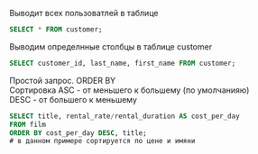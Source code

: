 Выводит всех пользоватлей в таблице  
```sql
SELECT * FROM customer;
```
Выводим определнные столбцы в таблице customer
```sql
SELECT customer_id, last_name, first_name FROM customer;
```
Простой запрос. ORDER BY  
Сортировка ASC - от меньшего к большему (по умолчанияю)  
DESC - от большего к меньшему
```sql
SELECT title, rental_rate/rental_duration AS cost_per_day
FROM film
ORDER BY cost_per_day DESC, title;
# в данном примере сортируется по цене и имяни
```